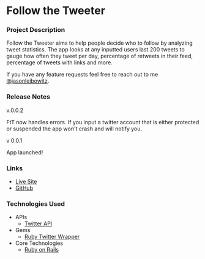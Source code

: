 # Follow the Tweeter

### Project Description

Follow the Tweeter aims to help people decide who to follow by analyzing tweet statistics. The app looks at any inputted users last 200 tweets to gauge how often they tweet per day, percentage of retweets in their feed, percentage of tweets with links and more. 

If you have any feature requests feel free to reach out to me [@jasonleibowitz](twitter.com/jasonleibowitz).

### Release Notes

v.0.0.2

FtT now handles errors. If you input a twitter account that is either protected or suspended the app won't crash and will notify you. 

v 0.0.1

App launched!

### Links

* [Live Site](followthetweeter.herokuapp.com)
* [GitHub](https://github.com/jasonleibowitz/Follow-the-Tweeter)

### Technologies Used

* APIs
	* [Twitter API](https://dev.twitter.com/)
* Gems
	* [Ruby Twitter Wrapper](https://github.com/sferik/twitter)
* Core Technologies
	* [Ruby on Rails](http://rubyonrails.org/)